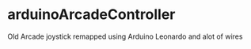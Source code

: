 arduinoArcadeController
=======================

Old Arcade joystick remapped using Arduino Leonardo and alot of wires
